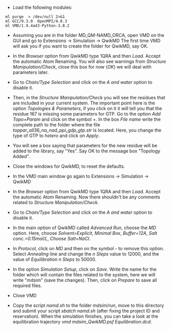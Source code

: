 * Load the following modules:

```
ml purge  > /dev/null 2>&1
ml GCC/9.3.0  OpenMPI/4.0.3
ml VMD/1.9.4a43-Python-3.8.2
```

* Assuming you are in the folder MD_QM-NAMD_ORCA, open VMD on the
GUI and go to Extensions -> Simulation -> QwikMD
The first time VMD will ask you if you want to create the folder for QwikMD,
say OK.

* In the *Browser* option from QwikMD type 1QRA and then *Load*. Accept the
automatic Atom Renaming. You will also see warnings from *Structure Manipulation/Check*, 
close this box for now (*OK*) we will deal with parameters later.

* Go to *Chain/Type Selection* and click on the *A and water* option to
disable it.

* Then, in the *Structure Manipulation/Check* you will see the residues that
are included in your current system. The important point here is the option
*Topologies & Parameters*, if you click on it it will tell you that the residue
167 is missing some parameters for GTP. Go to the option *Add Topo+Param* 
and click on the symbol *+*. In the box *File name* write the complete path 
to the folder where the file *toppar_all36_na_nad_ppi_gdp_gtp.str* is located.
Here, you change the type of GTP to *hetero* and click on *Apply*. 

* You will see a box saying that parameters for the new residue will be added
to the library, say "Yes". Say OK to the message box "Topology Added".

* Close the windows for QwikMD, to reset the defaults. 

* In the VMD main window go again to Extensions -> Simulation -> QwikMD

* In the *Browser* option from QwikMD type 1QRA and then *Load*. Accept the
automatic Atom Renaming. Now there shouldn't be any comments related to
*Structure Manipulation/Check*.

* Go to *Chain/Type Selection* and click on the *A and water* option to
disable it.

* In the main option of QwikMD called *Advanced Run*, choose the *MD* option.
Here, choose *Solvent=Explicit*, *Minimal Box*, *Buffer=12A*, *Salt conc.=0.15mol/L*,
*Choose Salt=NaCl*.

* In *Protocol*, click on *MD* and then on the symbol *-* to remove this option.
Select *Annealing* line and change the *n Steps* value to 12000, and the value of
*Equilibration* *n Steps* to 50000.

* In the option *Simulation Setup*, click on *Save*. Write the name for the folder
which will contain the files related to the system, here we will write "mdsim" (save the
changes). Then, click on *Prepare* to save all required files. 

* Close VMD

* Copy the script *namd.sh* to the folder *mdsim/run*, move to this directory
and submit your script *sbatch namd.sh* (after fixing the project ID and reservation).
When the simulation finishes, you can
take a look at the equilibration trajectory *vmd mdsim_QwikMD.psf Equilibration.dcd*.

